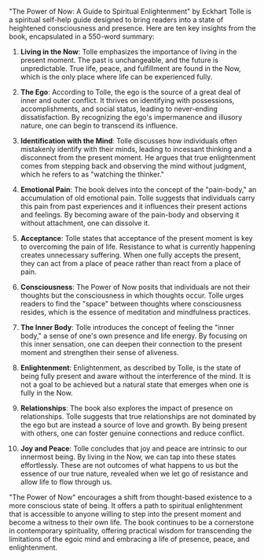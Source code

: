 "The Power of Now: A Guide to Spiritual Enlightenment" by Eckhart Tolle is a spiritual self-help guide designed to bring readers into a state of heightened consciousness and presence. Here are ten key insights from the book, encapsulated in a 550-word summary:

1. **Living in the Now**: Tolle emphasizes the importance of living in the present moment. The past is unchangeable, and the future is unpredictable. True life, peace, and fulfillment are found in the Now, which is the only place where life can be experienced fully.

2. **The Ego**: According to Tolle, the ego is the source of a great deal of inner and outer conflict. It thrives on identifying with possessions, accomplishments, and social status, leading to never-ending dissatisfaction. By recognizing the ego's impermanence and illusory nature, one can begin to transcend its influence.

3. **Identification with the Mind**: Tolle discusses how individuals often mistakenly identify with their minds, leading to incessant thinking and a disconnect from the present moment. He argues that true enlightenment comes from stepping back and observing the mind without judgment, which he refers to as "watching the thinker."

4. **Emotional Pain**: The book delves into the concept of the "pain-body," an accumulation of old emotional pain. Tolle suggests that individuals carry this pain from past experiences and it influences their present actions and feelings. By becoming aware of the pain-body and observing it without attachment, one can dissolve it.

5. **Acceptance**: Tolle states that acceptance of the present moment is key to overcoming the pain of life. Resistance to what is currently happening creates unnecessary suffering. When one fully accepts the present, they can act from a place of peace rather than react from a place of pain.

6. **Consciousness**: The Power of Now posits that individuals are not their thoughts but the consciousness in which thoughts occur. Tolle urges readers to find the "space" between thoughts where consciousness resides, which is the essence of meditation and mindfulness practices.

7. **The Inner Body**: Tolle introduces the concept of feeling the "inner body," a sense of one's own presence and life energy. By focusing on this inner sensation, one can deepen their connection to the present moment and strengthen their sense of aliveness.

8. **Enlightenment**: Enlightenment, as described by Tolle, is the state of being fully present and aware without the interference of the mind. It is not a goal to be achieved but a natural state that emerges when one is fully in the Now.

9. **Relationships**: The book also explores the impact of presence on relationships. Tolle suggests that true relationships are not dominated by the ego but are instead a source of love and growth. By being present with others, one can foster genuine connections and reduce conflict.

10. **Joy and Peace**: Tolle concludes that joy and peace are intrinsic to our innermost being. By living in the Now, we can tap into these states effortlessly. These are not outcomes of what happens to us but the essence of our true nature, revealed when we let go of resistance and allow life to flow through us.

"The Power of Now" encourages a shift from thought-based existence to a more conscious state of being. It offers a path to spiritual enlightenment that is accessible to anyone willing to step into the present moment and become a witness to their own life. The book continues to be a cornerstone in contemporary spirituality, offering practical wisdom for transcending the limitations of the egoic mind and embracing a life of presence, peace, and enlightenment.